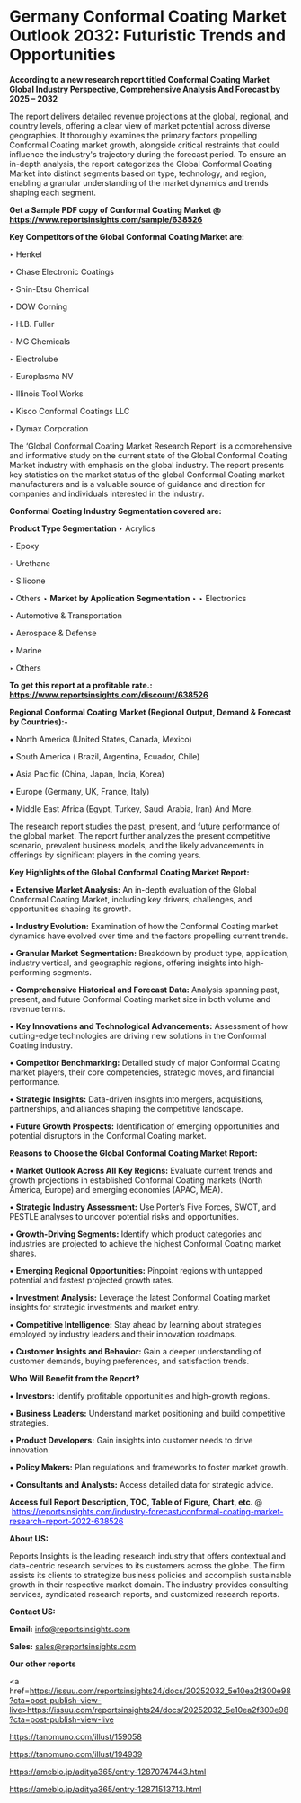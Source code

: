 # Germany Conformal Coating Market Outlook 2032: Futuristic Trends and Opportunities

<strong>According to a new research report titled Conformal Coating Market Global Industry Perspective, Comprehensive Analysis And Forecast by 2025 – 2032</strong>

The report delivers detailed revenue projections at the global, regional, and country levels, offering a clear view of market potential across diverse geographies. It thoroughly examines the primary factors propelling Conformal Coating market growth, alongside critical restraints that could influence the industry's trajectory during the forecast period. To ensure an in-depth analysis, the report categorizes the Global Conformal Coating Market into distinct segments based on type, technology, and region, enabling a granular understanding of the market dynamics and trends shaping each segment.

<strong>Get a Sample PDF copy of Conformal Coating Market </strong><strong>@<a href=https://www.reportsinsights.com/sample/638526 style=color:#0000ff;> https://www.reportsinsights.com/sample/638526</a></strong></font>

<strong>Key Competitors of the Global Conformal Coating Market are:</strong>

‣ Henkel

‣ Chase Electronic Coatings

‣ Shin-Etsu Chemical

‣ DOW Corning

‣ H.B. Fuller

‣ MG Chemicals

‣ Electrolube

‣ Europlasma NV

‣ Illinois Tool Works

‣ Kisco Conformal Coatings LLC

‣ Dymax Corporation

The ‘Global Conformal Coating Market Research Report’ is a comprehensive and informative study on the current state of the Global Conformal Coating Market industry with emphasis on the global industry. The report presents key statistics on the market status of the global Conformal Coating market manufacturers and is a valuable source of guidance and direction for companies and individuals interested in the industry.

<strong>Conformal Coating Industry Segmentation covered are:</strong>

<strong>Product Type Segmentation</strong>
‣
Acrylics

‣ Epoxy

‣ Urethane

‣ Silicone

‣ Others
‣ 
<strong>Market by Application Segmentation</strong>
‣
‣  Electronics

‣ Automotive & Transportation

‣ Aerospace & Defense

‣ Marine

‣ Others

<strong>To get this report at a profitable rate.: <a href=https://www.reportsinsights.com/discount/638526 style=color:#0000ff;>https://www.reportsinsights.com/discount/638526</a></strong></font>

<strong>Regional Conformal Coating Market (Regional Output, Demand &amp; Forecast by Countries):-</strong>

• North America (United States, Canada, Mexico)

• South America ( Brazil, Argentina, Ecuador, Chile)

• Asia Pacific (China, Japan, India, Korea)

• Europe (Germany, UK, France, Italy)

• Middle East Africa (Egypt, Turkey, Saudi Arabia, Iran) And More.

The research report studies the past, present, and future performance of the global market. The report further analyzes the present competitive scenario, prevalent business models, and the likely advancements in offerings by significant players in the coming years.

<strong>Key Highlights of the Global Conformal Coating Market Report:</strong>

• <strong>Extensive Market Analysis:</strong> An in-depth evaluation of the Global Conformal Coating Market, including key drivers, challenges, and opportunities shaping its growth.

• <strong>Industry Evolution:</strong> Examination of how the Conformal Coating market dynamics have evolved over time and the factors propelling current trends.

• <strong>Granular Market Segmentation:</strong> Breakdown by product type, application, industry vertical, and geographic regions, offering insights into high-performing segments.

• <strong>Comprehensive Historical and Forecast Data:</strong> Analysis spanning past, present, and future Conformal Coating market size in both volume and revenue terms.

• <strong>Key Innovations and Technological Advancements:</strong> Assessment of how cutting-edge technologies are driving new solutions in the Conformal Coating industry.

• <strong>Competitor Benchmarking:</strong> Detailed study of major Conformal Coating market players, their core competencies, strategic moves, and financial performance.

• <strong>Strategic Insights:</strong> Data-driven insights into mergers, acquisitions, partnerships, and alliances shaping the competitive landscape.

• <strong>Future Growth Prospects:</strong> Identification of emerging opportunities and potential disruptors in the Conformal Coating market.

<strong>Reasons to Choose the Global Conformal Coating Market Report:</strong>

• <strong>Market Outlook Across All Key Regions:</strong> Evaluate current trends and growth projections in established Conformal Coating markets (North America, Europe) and emerging economies (APAC, MEA).

• <strong>Strategic Industry Assessment:</strong> Use Porter’s Five Forces, SWOT, and PESTLE analyses to uncover potential risks and opportunities.

• <strong>Growth-Driving Segments:</strong> Identify which product categories and industries are projected to achieve the highest Conformal Coating market shares.

• <strong>Emerging Regional Opportunities:</strong> Pinpoint regions with untapped potential and fastest projected growth rates.

• <strong>Investment Analysis:</strong> Leverage the latest Conformal Coating market insights for strategic investments and market entry.

• <strong>Competitive Intelligence:</strong> Stay ahead by learning about strategies employed by industry leaders and their innovation roadmaps.

• <strong>Customer Insights and Behavior:</strong> Gain a deeper understanding of customer demands, buying preferences, and satisfaction trends.

<strong>Who Will Benefit from the Report?</strong>

• <strong>Investors:</strong> Identify profitable opportunities and high-growth regions.

• <strong>Business Leaders:</strong> Understand market positioning and build competitive strategies.

• <strong>Product Developers:</strong> Gain insights into customer needs to drive innovation.

• <strong>Policy Makers:</strong> Plan regulations and frameworks to foster market growth.

• <strong>Consultants and Analysts:</strong> Access detailed data for strategic advice.
</ul>
<strong>Access full Report Description, TOC, Table of Figure, Chart, etc. </strong>@  <a href=https://reportsinsights.com/industry-forecast/conformal-coating-market-research-report-2022-638526 style=color:#0000ff;>https://reportsinsights.com/industry-forecast/conformal-coating-market-research-report-2022-638526</a></font>

<strong><strong>About US</strong>:</strong>

Reports Insights is the leading research industry that offers contextual and data-centric research services to its customers across the globe. The firm assists its clients to strategize business policies and accomplish sustainable growth in their respective market domain. The industry provides consulting services, syndicated research reports, and customized research reports.

<strong>Contact US:</strong>

<p class=""""><b>Email:</b> <a href=mailto:info@reportsinsights.com>info@reportsinsights.com</a></p>
<p class=""""><b>Sales:</b> <a href=mailto:sales@reportsinsights.com>sales@reportsinsights.com</a></p>

<strong>Our other reports</strong>

<a href=https://issuu.com/reportsinsights24/docs/20252032_5e10ea2f300e98?cta=post-publish-view-live>https://issuu.com/reportsinsights24/docs/20252032_5e10ea2f300e98?cta=post-publish-view-live</a>

<a href=https://tanomuno.com/illust/159058>https://tanomuno.com/illust/159058</a>

<a href=https://tanomuno.com/illust/194939>https://tanomuno.com/illust/194939</a>

<a href=https://ameblo.jp/aditya365/entry-12870747443.html>https://ameblo.jp/aditya365/entry-12870747443.html</a>

<a href=https://ameblo.jp/aditya365/entry-12871513713.html>https://ameblo.jp/aditya365/entry-12871513713.html</a>
